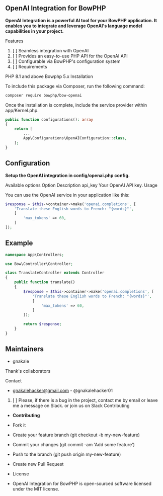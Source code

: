 

## OpenAI Integration for BowPHP

**OpenAI Integration is a powerful AI tool for your BowPHP application. It enables you to integrate and leverage OpenAI's language model capabilities in your project.**

Features

1. [ ] Seamless integration with OpenAI
2. [ ] Provides an easy-to-use PHP API for the OpenAI API
3. [ ] Configurable via BowPHP's configuration system
4. [ ] Requirements

PHP 8.1 and above
Bowphp 5.x
Installation

To include this package via Composer, run the following command:

```bash
composer require bowphp/bow-openai
```
Once the installation is complete, include the service provider within app/Kernel.php.


```php
public function configurations(): array
{
    return [
        ...
        App\Configurations\OpenAIConfiguration::class,
    ];
}
```

## Configuration

**Setup the OpenAI integration in config/openai.php config.**

Available options
Option	Description
api_key	Your OpenAI API key.
Usage

You can use the OpenAI service in your application like this:

```php
$response = $this->container->make('openai.completions', [
    'Translate these English words to French: "{words}"',
    [
        'max_tokens' => 60,
    ]
]);
```
## Example

```php
namespace App\Controllers;

use Bow\Controller\Controller;

class TranslateController extends Controller
{
    public function translate()
    {
        $response = $this->container->make('openai.completions', [
            'Translate these English words to French: "{words}"',
            [
                'max_tokens' => 60,
            ]
        ]);

        return $response;
    }
}
```

## Maintainers

* gnakale

Thank's collaborators

Contact

* gnakalehacker@gmail.com - @gnakalehacker01

1. [ ] Please, if there is a bug in the project, contact me by email or leave me a message on Slack. or join us on Slack
Contributing


* **Contributing**
* Fork it
* Create your feature branch (git checkout -b my-new-feature)
* Commit your changes (git commit -am 'Add some feature')
* Push to the branch (git push origin my-new-feature)
* Create new Pull Request
* License

* OpenAI Integration for BowPHP is open-sourced software licensed under the MIT license.